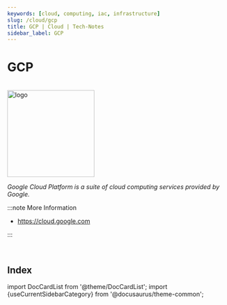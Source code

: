 ```yaml
---
keywords: [cloud, computing, iac, infrastructure]
slug: /cloud/gcp
title: GCP | Cloud | Tech-Notes
sidebar_label: GCP
---
```


# GCP

<br/>

<div style={{textAlign: 'center'}}>

<img width="200" height="200" alt="logo" src="/img/cloud/gcp.png"/>

_Google Cloud Platform is a suite of cloud computing services provided by Google._

</div>

:::note More Information

- https://cloud.google.com

:::

<br/>

## Index

import DocCardList from '@theme/DocCardList';
import {useCurrentSidebarCategory} from '@docusaurus/theme-common';

<DocCardList items={useCurrentSidebarCategory().items}/>
